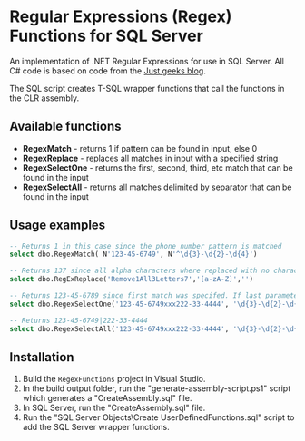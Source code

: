 # Regular Expressions (Regex) Functions for SQL Server

An implementation of .NET Regular Expressions for use in SQL Server. All C# code is based on code from
the [Just geeks blog](http://justgeeks.blogspot.com/2008/08/adding-regular-expressions-regex-to-sql.html).

The SQL script creates T-SQL wrapper functions that call the functions in the CLR assembly.

## Available functions

* **RegexMatch** - returns 1 if pattern can be found in input, else 0
* **RegexReplace** - replaces all matches in input with a specified string
* **RegexSelectOne** - returns the first, second, third, etc match that can be found in the input
* **RegexSelectAll** - returns all matches delimited by separator that can be found in the input

## Usage examples

``` sql
-- Returns 1 in this case since the phone number pattern is matched
select dbo.RegexMatch( N'123-45-6749', N'^\d{3}-\d{2}-\d{4}') 

-- Returns 137 since all alpha characters where replaced with no characters
select dbo.RegExReplace('Remove1All3Letters7','[a-zA-Z]','') 

-- Returns 123-45-6789 since first match was specifed. If last parameter was 1 then the second match (222-33-4444) would be returned.
select dbo.RegexSelectOne('123-45-6749xxx222-33-4444', '\d{3}-\d{2}-\d{4}', 0) 

-- Returns 123-45-6749|222-33-4444 
select dbo.RegexSelectAll('123-45-6749xxx222-33-4444', '\d{3}-\d{2}-\d{4}', '|') 
```

## Installation

1. Build the `RegexFunctions` project in Visual Studio.
2. In the build output folder, run the "generate-assembly-script.ps1" script which generates a "CreateAssembly.sql" file.
3. In SQL Server, run the "CreateAssembly.sql" file.
4. Run the "SQL Server Objects\Create UserDefinedFunctions.sql" script to add the SQL Server wrapper functions.
